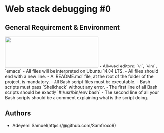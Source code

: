 # Web stack debugging #0

## General Requirement & Environment
<img src="https://github.com/Samfrodo9/Samfrodo9/blob/main/ALX.jpeg?raw=true" width="300" height="100" />
- Allowed editors: `vi`, `vim`, `emacs`
- All files will be interpreted on Ubuntu 14.04 LTS.
- All files should end with a new line.
- A `README.md` file, at the root of the folder of the project, is mandatory.
- All Bash script files must be executable.
- Bash scripts must pass `Shellcheck` without any error.
- The first line of all Bash scripts should be exactly `#!/usr/bin/env bash`
- The second line of all your Bash scripts should be a comment explaining what is the script doing.


## Authors
- Adeyemi Samuel(https://@github.com/Samfrodo9)

